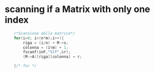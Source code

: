 # scanning if a Matrix with only one index
``` c
    /*Scansione della matrice*/
    for(i=0; i<(n*m);i++){
        riga = (i/n) + M->s;
        colonna = (i%m) + 1;
        fscanf(inF,"%lf",&r);
        (M->A)[riga][colonna] = r;

    }/* for */
```